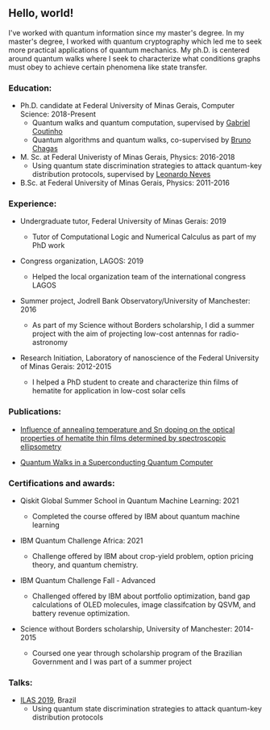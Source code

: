## Hello, world!

I've worked with quantum information since my master's degree. In my master's degree, I worked with quantum cryptography which led me to seek more practical applications of quantum mechanics. My ph.D. is centered around quantum walks where I seek to characterize what conditions graphs must obey to achieve certain phenomena like state transfer.

### Education:

* Ph.D. candidate at Federal University of Minas Gerais, Computer Science: 2018-Present
  * Quantum walks and quantum computation, supervised by [Gabriel Coutinho](https://homepages.dcc.ufmg.br/~gabriel/)
  * Quantum algorithms and quantum walks, co-supervised by [Bruno Chagas](https://www.ichec.ie/staff/bruno-chagas)
* M. Sc. at Federal Univeristy of Minas Gerais, Physics: 2016-2018
  * Using quantum state discrimination strategies to attack quantum-key distribution protocols, supervised by [Leonardo Neves](http://lattes.cnpq.br/0525343899407081)
* B.Sc. at Federal University of Minas Gerais, Physics: 2011-2016


### Experience:

* Undergraduate tutor, Federal University of Minas Gerais: 2019
  * Tutor of Computational Logic and Numerical Calculus as part of my PhD work

* Congress organization, LAGOS: 2019 
  * Helped the local organization team of the international congress LAGOS

* Summer project, Jodrell Bank Observatory/University of Manchester: 2016
  * As part of my Science without Borders scholarship, I did a summer project with the aim of projecting low-cost antennas for radio-astronomy

* Research Initiation, Laboratory of nanoscience of the Federal University of Minas Gerais: 2012-2015
  * I helped a PhD student to create and characterize thin films of hematite for application in low-cost solar cells

### Publications:

* [Influence of annealing temperature and Sn doping on the optical properties of hematite thin films determined by spectroscopic ellipsometry](https://aip.scitation.org/doi/abs/10.1063/1.4954315)

* [Quantum Walks in a Superconducting Quantum Computer](https://sol.sbc.org.br/index.php/wquantum/article/view/17223/17061)

### Certifications and awards:

* Qiskit Global Summer School in Quantum Machine Learning: 2021
  * Completed the course offered by IBM about quantum machine learning
  
* IBM Quantum Challenge Africa: 2021
  * Challenge offered by IBM about crop-yield problem, option pricing theory, and quantum chemistry.
 
* IBM Quantum Challenge Fall - Advanced
  * Challenged offered by IBM about portfolio optimization, band gap calculations of OLED molecules, image classifcation by QSVM, and battery revenue optimization.

* Science without Borders scholarship, University of Manchester: 2014-2015
  * Coursed one year through scholarship program of the Brazilian Government and I was part of a summer project



### Talks:

* [ILAS 2019](http://ilas2019.org/), Brazil
  *  Using quantum state discrimination strategies to attack quantum-key distribution protocols
